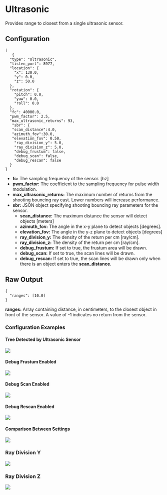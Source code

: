 # Ultrasonic

Provides range to closest from a single ultrasonic sensor.

## Configuration 

```
[
   {
  "type": "Ultrasonic",
  "listen_port": 8977,
  "location": {
    "x": 130.0,
    "y": 0.0,
    "z": 50.0
  },
  "rotation": {
    "pitch": 0.0,
    "yaw": 0.0,
    "roll": 0.0
  },
  "fc": 40000.0,
  "pwm_factor": 2.5,
  "max_ultrasonic_returns": 93,
   "sbr": {
   "scan_distance":4.0,
   "azimuth_fov":30.0,
   "elevation_fov": 0.50,
    "ray_division_y": 5.0,
    "ray_division_z": 5.0,
    "debug_frustum": false,
    "debug_scan": false,
    "debug_rescan": false
  }
}
```

- **fc:** The sampling frequency of the sensor. [hz]
- **pwm_factor:** The coefficient to the sampling frequency for pulse width modulation.
- **max_ultrasonic_returns:** The maximum number of returns from the shooting bouncing ray cast. Lower numbers will increase performance.
- **sbr:** JSON object specifying shooting bouncing ray parameters for the sensor.
    - **scan_distance:** The maximum distance the sensor will detect objects [meters]
    - **azimuth_fov:** The angle in the x-y plane to detect objects [degrees].
    - **elevation_fov:** The angle in the y-z plane to detect objects [degrees]
    - **ray_division_y:** The density of the return per cm [ray/cm].
    - **ray_division_z:** The density of the return per cm [ray/cm].
    - **debug_frustum:** If set to true, the frustum area will be drawn.
    - **debug_scan:** If set to true, the scan lines will be drawn.
    - **debug_rescan:** If set to true, the scan lines will be drawn only when there is an object enters the **scan_distance**.

## Raw Output
```
{
  "ranges": [10.0]
}
```

**ranges:** Array containing distance, in centimeters, to the closest object in front of the sensor. A value of -1 indicates no return from the sensor.

### Configuration Examples  

#### Tree Detected by Ultrasonic Sensor
<p class="img_container">
<img class="wide_img" src="https://github.com/monoDriveIO/documentation/raw/master/WikiPhotos/LV_client/sensors/configuration/ultrasonic/tree_detected.png" />
</p>

#### Debug Frustum Enabled
<p class="img_container">
<img class="wide_img" src="https://github.com/monoDriveIO/documentation/raw/master/WikiPhotos/LV_client/sensors/configuration/ultrasonic/debug_frustum.PNG" />
</p>

#### Debug Scan Enabled
<p class="img_container">
<img class="wide_img" src="https://github.com/monoDriveIO/documentation/raw/master/WikiPhotos/LV_client/sensors/configuration/ultrasonic/debug_scan.png" />
</p>

#### Debug Rescan Enabled
<p class="img_container">
<img class="wide_img" src="https://github.com/monoDriveIO/documentation/raw/master/WikiPhotos/LV_client/sensors/configuration/ultrasonic/debug_rescan.PNG" />
</p>

#### Comparison Between Settings
<p class="img_container">
<img class="wide_img" src="https://github.com/monoDriveIO/documentation/raw/master/WikiPhotos/LV_client/sensors/configuration/ultrasonic/different_settings.PNG" />
</p>


### Ray Division Y
<p class="img_container">
<img class="wide_img" src="https://github.com/monoDriveIO/documentation/raw/master/WikiPhotos/LV_client/sensors/configuration/ultrasonic/ray_division_y.png" />
</p>

### Ray Division Z
<p class="img_container">
<img class="wide_img" src="https://github.com/monoDriveIO/documentation/raw/master/WikiPhotos/LV_client/sensors/configuration/ultrasonic/ray_division_z.png" />
</p>
